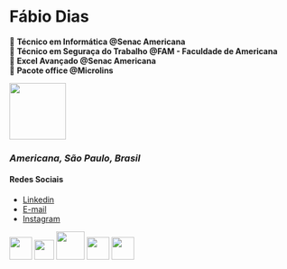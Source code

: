 # Fábio Dias

🔶  **Técnico em Informática @Senac Americana**  
🔷  **Técnico em Seguraça do Trabalho @FAM - Faculdade de Americana**  
🔷  **Excel Avançado @Senac Americana**  
🔷  **Pacote office @Microlins**  

<img src="https://image.flaticon.com/icons/png/512/23/23716.png" width="100" height="100">

### *Americana, São Paulo, Brasil*

#### **Redes Sociais**
- [Linkedin](https://br.linkedin.com/ "Login")
- [E-mail](https://outlook.live.com/mail/inbox "Login")
- [Instagram](https://www.instagram.com/faa.diaas/?hl=pt-br "Perfil")


<img src="https://assets.ubuntu.com/v1/29985a98-ubuntu-logo32.png" width="40" height="40"> <img src="https://upload.wikimedia.org/wikipedia/commons/c/ca/LinkedIn_logo_initials.png" width="35" height="35"> <img src="https://cdn.icon-icons.com/icons2/844/PNG/512/HTML5_icon-icons.com_67090.png" width="50" height="50"> <img src="https://cdn1.iconfinder.com/data/icons/social-media-vol-1-1/24/_github-512.png" width="40" height="40"> <img src="https://upload.wikimedia.org/wikipedia/commons/d/dd/Microsoft_Office_2013_logo.svg" width="40" height="40">

